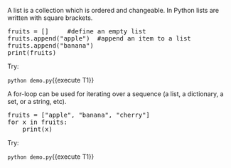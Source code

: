 

A list is a collection which is ordered and changeable. In Python lists are written with square brackets.

<pre class="file" data-filename="demo.py" data-target="replace">
fruits = [] 	#define an empty list
fruits.append("apple")	#append an item to a list
fruits.append("banana")
print(fruits)
</pre>


Try:

`python demo.py`{{execute T1}}





A for-loop can be used for iterating over a sequence (a list, a dictionary, a set, or a string, etc).


<pre class="file" data-filename="demo.py" data-target="replace">
fruits = ["apple", "banana", "cherry"]
for x in fruits:
	print(x)
</pre>

Try:

`python demo.py`{{execute T1}}

